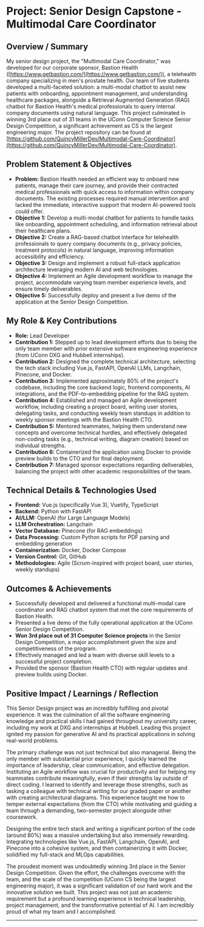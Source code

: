 # Project: Senior Design Capstone - Multimodal Care Coordinator


## Overview / Summary


My senior design project, the "Multimodal Care Coordinator," was developed for our corporate sponsor, Bastion Health ([https://www.getbastion.com/](https://www.getbastion.com/)), a telehealth company specializing in men's prostate health. Our team of five students developed a multi-faceted solution: a multi-modal chatbot to assist new patients with onboarding, appointment management, and understanding healthcare packages, alongside a Retrieval Augmented Generation (RAG) chatbot for Bastion Health's medical professionals to query internal company documents using natural language. This project culminated in winning 3rd place out of 31 teams in the UConn Computer Science Senior Design Competition, a significant achievement as CS is the largest engineering major. The project repository can be found at [https://github.com/QuincyMillerDev/Multimodal-Care-Coordinator](https://github.com/QuincyMillerDev/Multimodal-Care-Coordinator).

## Problem Statement & Objectives


*   **Problem:** Bastion Health needed an efficient way to onboard new patients, manage their care journey, and provide their contracted medical professionals with quick access to information within company documents. The existing processes required manual intervention and lacked the immediate, interactive support that modern AI-powered tools could offer.
*   **Objective 1:** Develop a multi-modal chatbot for patients to handle tasks like onboarding, appointment scheduling, and information retrieval about their healthcare plans.
*   **Objective 2:** Create a RAG-based chatbot interface for telehealth professionals to query company documents (e.g., privacy policies, treatment protocols) in natural language, improving information accessibility and efficiency.
*   **Objective 3:** Design and implement a robust full-stack application architecture leveraging modern AI and web technologies.
*   **Objective 4:** Implement an Agile development workflow to manage the project, accommodate varying team member experience levels, and ensure timely deliverables.
*   **Objective 5:** Successfully deploy and present a live demo of the application at the Senior Design Competition.

## My Role & Key Contributions


*   **Role:** Lead Developer
*   **Contribution 1:** Stepped up to lead development efforts due to being the only team member with prior extensive software engineering experience (from UConn DXG and Hubbell internships).
*   **Contribution 2:** Designed the complete technical architecture, selecting the tech stack including Vue.js, FastAPI, OpenAI LLMs, Langchain, Pinecone, and Docker.
*   **Contribution 3:** Implemented approximately 80% of the project's codebase, including the core backend logic, frontend components, AI integrations, and the PDF-to-embedding pipeline for the RAG system.
*   **Contribution 4:** Established and managed an Agile development workflow, including creating a project board, writing user stories, delegating tasks, and conducting weekly team standups in addition to weekly sponsor meetings with the Bastion Health CTO.
*   **Contribution 5:** Mentored teammates, helping them understand new concepts and overcome technical hurdles, and effectively delegated non-coding tasks (e.g., technical writing, diagram creation) based on individual strengths.
*   **Contribution 6:** Containerized the application using Docker to provide preview builds to the CTO and for final deployment.
*   **Contribution 7:** Managed sponsor expectations regarding deliverables, balancing the project with other academic responsibilities of the team.

## Technical Details & Technologies Used


*   **Frontend:** Vue.js (specifically Vue 3), Vuetify, TypeScript
*   **Backend:** Python with FastAPI
*   **AI/LLM:** OpenAI (for Large Language Models)
*   **LLM Orchestration:** Langchain
*   **Vector Database:** Pinecone (for RAG embeddings)
*   **Data Processing:** Custom Python scripts for PDF parsing and embedding generation
*   **Containerization:** Docker, Docker Compose
*   **Version Control:** Git, GitHub
*   **Methodologies:** Agile (Scrum-inspired with project board, user stories, weekly standups)

## Outcomes & Achievements


*   Successfully developed and delivered a functional multi-modal care coordinator and RAG chatbot system that met the core requirements of Bastion Health.
*   Presented a live demo of the fully operational application at the UConn Senior Design Competition.
*   **Won 3rd place out of 31 Computer Science projects** in the Senior Design Competition, a major accomplishment given the size and competitiveness of the program.
*   Effectively managed and led a team with diverse skill levels to a successful project completion.
*   Provided the sponsor (Bastion Health CTO) with regular updates and preview builds using Docker.

## Positive Impact / Learnings / Reflection


This Senior Design project was an incredibly fulfilling and pivotal experience. It was the culmination of all the software engineering knowledge and practical skills I had gained throughout my university career, including my work at DXG and internships at Hubbell. Leading this project ignited my passion for generative AI and its practical applications in solving real-world problems.

The primary challenge was not just technical but also managerial. Being the only member with substantial prior experience, I quickly learned the importance of leadership, clear communication, and effective delegation. Instituting an Agile workflow was crucial for productivity and for helping my teammates contribute meaningfully, even if their strengths lay outside of direct coding. I learned to identify and leverage those strengths, such as tasking a colleague with technical writing for our graded paper or another with creating architectural diagrams. This experience taught me how to temper external expectations (from the CTO) while motivating and guiding a team through a demanding, two-semester project alongside other coursework.

Designing the entire tech stack and writing a significant portion of the code (around 80%) was a massive undertaking but also immensely rewarding. Integrating technologies like Vue.js, FastAPI, Langchain, OpenAI, and Pinecone into a cohesive system, and then containerizing it with Docker, solidified my full-stack and MLOps capabilities.

The proudest moment was undoubtedly winning 3rd place in the Senior Design Competition. Given the effort, the challenges overcome with the team, and the scale of the competition (UConn CS being the largest engineering major), it was a significant validation of our hard work and the innovative solution we built. This project was not just an academic requirement but a profound learning experience in technical leadership, project management, and the transformative potential of AI. I am incredibly proud of what my team and I accomplished.

--- 